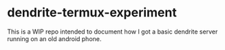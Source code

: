 # dendrite-termux-experiment
This is a WIP repo intended to document how I got a basic dendrite server running on an old android phone.
